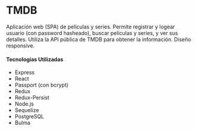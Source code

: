# TMDB

Aplicación web (SPA) de películas y series. 
Permite registrar y logear usuario (con password hasheado), buscar películas y series, y ver sus detalles.
Utiliza la API pública de TMDB para obtener la información.
Diseño responsive.


#### Tecnologías Utilizadas

- Express
- React
- Passport (con bcrypt)
- Redux
- Redux-Persist
- Node.js
- Sequelize
- PostgreSQL
- Bulma

